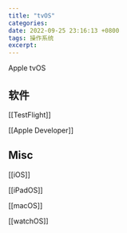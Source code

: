```yaml
---
title: "tvOS"
categories: 
date: 2022-09-25 23:16:13 +0800
tags: 操作系统
excerpt: 
---
```


Apple tvOS


## 软件

[[TestFlight]]

[[Apple Developer]]


## Misc

[[iOS]]

[[iPadOS]]

[[macOS]]

[[watchOS]]

